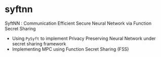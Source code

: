 # syftnn
SyftNN : Communication Efficient Secure Neural Network via Function Secret Sharing

+ Using `PySyft` to implement Privacy Preserving Neural Network under secret sharing framework
+ Implementing MPC using Function Secret Sharing (FSS)